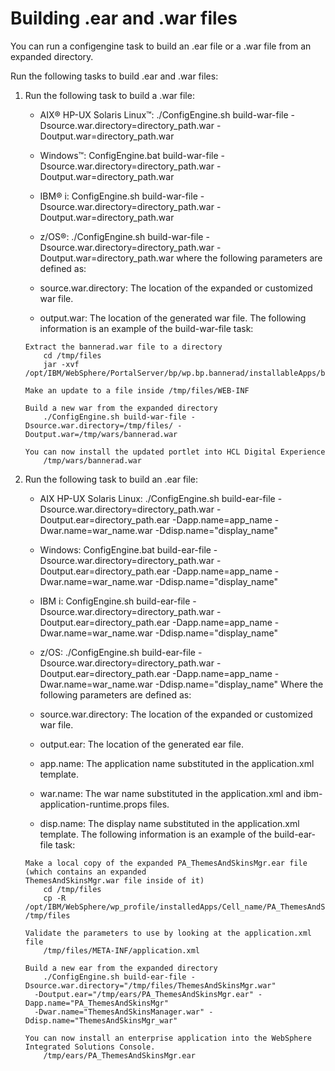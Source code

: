 # Building .ear and .war files

You can run a configengine task to build an .ear file or a .war file from an expanded directory.

Run the following tasks to build .ear and .war files:

1.  Run the following task to build a .war file:

    -   AIX® HP-UX Solaris Linux™: ./ConfigEngine.sh build-war-file -Dsource.war.directory=directory\_path.war -Doutput.war=directory\_path.war
    -   Windows™: ConfigEngine.bat build-war-file -Dsource.war.directory=directory\_path.war -Doutput.war=directory\_path.war
    -   IBM® i: ConfigEngine.sh build-war-file -Dsource.war.directory=directory\_path.war -Doutput.war=directory\_path.war
    -   z/OS®: ./ConfigEngine.sh build-war-file -Dsource.war.directory=directory\_path.war -Doutput.war=directory\_path.war
    where the following parameters are defined as:

    -   source.war.directory: The location of the expanded or customized war file.
    -   output.war: The location of the generated war file.
    The following information is an example of the build-war-file task:

    ```
    Extract the bannerad.war file to a directory
    	cd /tmp/files
    	jar -xvf /opt/IBM/WebSphere/PortalServer/bp/wp.bp.bannerad/installableApps/bannerad.war
    
    Make an update to a file inside /tmp/files/WEB-INF
    
    Build a new war from the expanded directory
    	./ConfigEngine.sh build-war-file -Dsource.war.directory=/tmp/files/ -Doutput.war=/tmp/wars/bannerad.war
    
    You can now install the updated portlet into HCL Digital Experience
    	/tmp/wars/bannerad.war
    ```

2.  Run the following task to build an .ear file:

    -   AIX HP-UX Solaris Linux: ./ConfigEngine.sh build-ear-file -Dsource.war.directory=directory\_path.war -Doutput.ear=directory\_path.ear -Dapp.name=app\_name -Dwar.name=war\_name.war -Ddisp.name="display\_name"
    -   Windows: ConfigEngine.bat build-ear-file -Dsource.war.directory=directory\_path.war -Doutput.ear=directory\_path.ear -Dapp.name=app\_name -Dwar.name=war\_name.war -Ddisp.name="display\_name"
    -   IBM i: ConfigEngine.sh build-ear-file -Dsource.war.directory=directory\_path.war -Doutput.ear=directory\_path.ear -Dapp.name=app\_name -Dwar.name=war\_name.war -Ddisp.name="display\_name"
    -   z/OS: ./ConfigEngine.sh build-ear-file -Dsource.war.directory=directory\_path.war -Doutput.ear=directory\_path.ear -Dapp.name=app\_name -Dwar.name=war\_name.war -Ddisp.name="display\_name"
    Where the following parameters are defined as:

    -   source.war.directory: The location of the expanded or customized war file.
    -   output.ear: The location of the generated ear file.
    -   app.name: The application name substituted in the application.xml template.
    -   war.name: The war name substituted in the application.xml and ibm-application-runtime.props files.
    -   disp.name: The display name substituted in the application.xml template.
    The following information is an example of the build-ear-file task:

    ```
    Make a local copy of the expanded PA_ThemesAndSkinsMgr.ear file (which contains an expanded 
    ThemesAndSkinsMgr.war file inside of it)
    	cd /tmp/files
    	cp -R /opt/IBM/WebSphere/wp_profile/installedApps/Cell_name/PA_ThemesAndSkinsMgr.ear/* /tmp/files
    
    Validate the parameters to use by looking at the application.xml file
    	/tmp/files/META-INF/application.xml
    
    Build a new ear from the expanded directory
    	./ConfigEngine.sh build-ear-file -Dsource.war.directory="/tmp/files/ThemesAndSkinsMgr.war" 
      -Doutput.ear="/tmp/ears/PA_ThemesAndSkinsMgr.ear" -Dapp.name="PA_ThemesAndSkinsMgr" 
      -Dwar.name="ThemesAndSkinsManager.war" -Ddisp.name="ThemesAndSkinsMgr_war"
    
    You can now install an enterprise application into the WebSphere Integrated Solutions Console.
    	/tmp/ears/PA_ThemesAndSkinsMgr.ear
    ```



